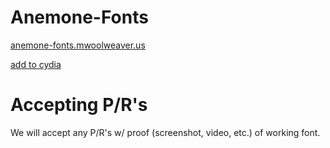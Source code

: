 # Anemone-Fonts

[anemone-fonts.mwoolweaver.us](https://anemone-fonts.mwoolweaver.us/)

[add to cydia](https://cydia.saurik.com/api/share#?source=https://anemone-fonts.mwoolweaver.us/)

# Accepting P/R's

We will accept any P/R's w/ proof (screenshot, video, etc.) of working font. 


